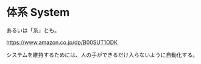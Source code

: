 # 体系 System

あるいは「系」とも。

https://www.amazon.co.jp/dp/B00SUT1ODK

システムを維持するためには、人の手ができるだけ入らないように自動化する。
